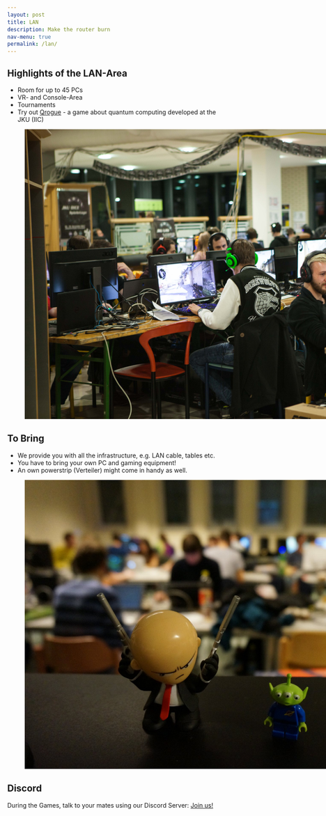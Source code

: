 ```yaml
---
layout: post
title: LAN
description: Make the router burn
nav-menu: true
permalink: /lan/
---
```


## Highlights of the LAN-Area

* Room for up to 45 PCs
* VR- and Console-Area
* Tournaments
* Try out <a class="dotted" href="https://github.com/7Magic7Mike7/Qrogue">Qrogue</a> - a game about quantum computing developed at the JKU (IIC)

<figure>
   <img src="/assets/images/lan/lan_panorama.jpg" style="max-width: 1000px;"
      alt="Panorama of the lan area 2018" />
   <figcaption></figcaption>
</figure>

## To Bring
* We provide you with all the infrastructure, e.g. LAN cable, tables etc.
* You have to bring your own PC and gaming equipment!
* An own powerstrip (Verteiler) might come in handy as well. 

<figure>
   <img src="/assets/images/lan/hitman.jpg" style="max-width: 1000px;"
      alt="Hitman figure with blurred lan in background" />
   <figcaption></figcaption>
</figure>

## Discord

During the Games, talk to your mates using our Discord Server: <a href="{{ site.discord_url }}"> Join us! </a> 
